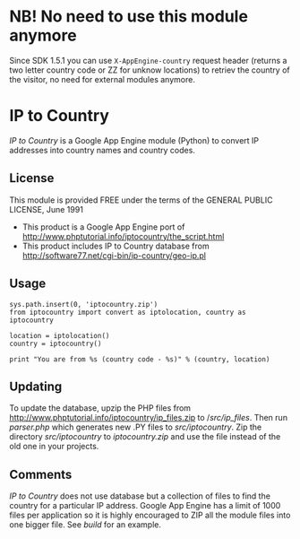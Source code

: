 # NB! No need to use this module anymore

Since SDK 1.5.1 you can use `X-AppEngine-country` request header (returns a two letter country code or ZZ for unknow locations) to retriev the country of the visitor, no need for external modules anymore.

IP to Country
=============

*IP to Country* is a Google App Engine module (Python) to convert IP addresses into country names and country codes.

License
-------

This module is provided FREE under the terms of the GENERAL PUBLIC LICENSE, June 1991

 - This product is a Google App Engine port of http://www.phptutorial.info/iptocountry/the_script.html
 - This product includes IP to Country database from http://software77.net/cgi-bin/ip-country/geo-ip.pl

Usage
-----

    sys.path.insert(0, 'iptocountry.zip')
    from iptocountry import convert as iptolocation, country as iptocountry

    location = iptolocation()
    country = iptocountry()

    print "You are from %s (country code - %s)" % (country, location)

Updating
--------

To update the database, upzip the PHP files from http://www.phptutorial.info/iptocountry/ip_files.zip to /*src/ip_files*. Then run *parser.php* which generates new .PY files to *src/iptocountry*. Zip the directory *src/iptocountry* to *iptocountry.zip* and use the file instead of the old one in your projects.

Comments
--------

*IP to Country* does not use database but a collection of files to find the country for a particular IP address. Google App Engine has a limit of 1000 files per application so it is highly encouraged to ZIP all the module files into one bigger file. See *build* for an example.